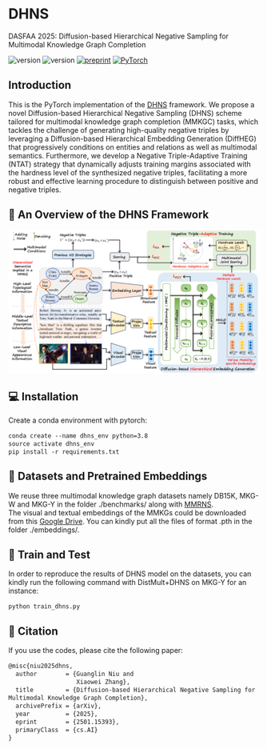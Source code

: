# DHNS
DASFAA 2025: Diffusion-based Hierarchical Negative Sampling for Multimodal Knowledge Graph Completion

![version](https://img.shields.io/badge/version-1.0.1-6395ED)
![version](https://img.shields.io/badge/license-MIT-9ACD32)
[![preprint](https://img.shields.io/badge/Preprint'25-green)](https://arxiv.org/abs/2501.15393)
[![PyTorch](https://img.shields.io/badge/PyTorch-%23EE4C2C.svg?style=flat&logo=PyTorch&logoColor=white)](https://pytorch.org/)

## Introduction
This is the PyTorch implementation of the [DHNS](https://arxiv.org/pdf/2501.15393) framework. We propose a novel Diffusion-based Hierarchical Negative Sampling (DHNS) scheme tailored for multimodal knowledge graph completion (MMKGC) tasks, which tackles the challenge of generating high-quality negative triples by leveraging a Diffusion-based Hierarchical Embedding Generation (DiffHEG) that progressively conditions on entities and relations as well as multimodal semantics. Furthermore, we develop a Negative Triple-Adaptive Training (NTAT) strategy that dynamically adjusts training margins associated with the hardness level of the synthesized negative triples, facilitating a more robust and effective learning procedure to distinguish between positive and negative triples.

## 🌈 An Overview of the DHNS Framework
![image](https://github.com/ngl567/DHNS/blob/main/framework-1.png)

## 💻 Installation
Create a conda environment with pytorch:  
```
conda create --name dhns_env python=3.8
source activate dhns_env
pip install -r requirements.txt
```

## 📁 Datasets and Pretrained Embeddings
We reuse three multimodal knowledge graph datasets namely DB15K, MKG-W and MKG-Y in the folder ./benchmarks/ along with [MMRNS](https://github.com/quqxui/MMRNS).  
The visual and textual embeddings of the MMKGs could be downloaded from this [Google Drive](https://drive.google.com/drive/folders/1UJSfnb8DEx2s-k8zaQx1fWUw5f45GBpI?usp=sharing). You can kindly put all the files of format .pth in the folder ./embeddings/.

## 🚀 Train and Test
In order to reproduce the results of DHNS model on the datasets, you can kindly run the following command with DistMult+DHNS on MKG-Y for an instance:  
```
python train_dhns.py
```

## 🤝 Citation
If you use the codes, please cite the following paper:
```
@misc{niu2025dhns,
  author        = {Guanglin Niu and
                   Xiaowei Zhang},
  title         = {Diffusion-based Hierarchical Negative Sampling for Multimodal Knowledge Graph Completion},
  archivePrefix = {arXiv},
  year          = {2025},
  eprint        = {2501.15393},
  primaryClass  = {cs.AI}
}
```
